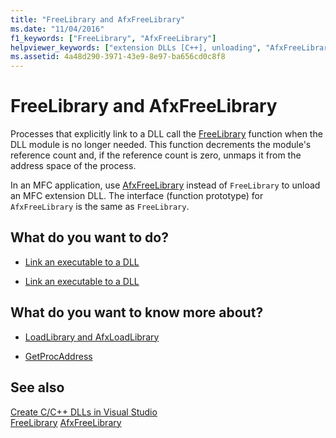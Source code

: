 ```yaml
---
title: "FreeLibrary and AfxFreeLibrary"
ms.date: "11/04/2016"
f1_keywords: ["FreeLibrary", "AfxFreeLibrary"]
helpviewer_keywords: ["extension DLLs [C++], unloading", "AfxFreeLibrary method", "unloading DLLs", "FreeLibrary method", "DLLs [C++], linking", "explicit linking [C++]", "DLLs [C++], unloading"]
ms.assetid: 4a48d290-3971-43e9-8e97-ba656cd0c8f8
---
```

# FreeLibrary and AfxFreeLibrary

Processes that explicitly link to a DLL call the [FreeLibrary](/windows/win32/api/libloaderapi/nf-libloaderapi-freelibrary) function when the DLL module is no longer needed. This function decrements the module's reference count and, if the reference count is zero, unmaps it from the address space of the process.

In an MFC application, use [AfxFreeLibrary](../mfc/reference/application-information-and-management.md#afxfreelibrary) instead of `FreeLibrary` to unload an MFC extension DLL. The interface (function prototype) for `AfxFreeLibrary` is the same as `FreeLibrary`.

## What do you want to do?

- [Link an executable to a DLL](linking-an-executable-to-a-dll.md#linking-implicitly)

- [Link an executable to a DLL](linking-an-executable-to-a-dll.md#determining-which-linking-method-to-use)

## What do you want to know more about?

- [LoadLibrary and AfxLoadLibrary](loadlibrary-and-afxloadlibrary.md)

- [GetProcAddress](getprocaddress.md)

## See also

[Create C/C++ DLLs in Visual Studio](dlls-in-visual-cpp.md)<br/>
[FreeLibrary](/windows/win32/api/libloaderapi/nf-libloaderapi-freelibrary)
[AfxFreeLibrary](../mfc/reference/application-information-and-management.md#afxfreelibrary)
